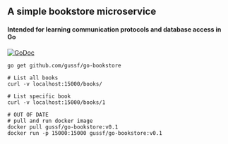 ## A simple bookstore microservice 
#### Intended for learning communication protocols and database access in Go

[![GoDoc](https://godoc.org/github.com/github.com/gussf/go-bookstore/?status.svg)](https://pkg.go.dev/github.com/gussf/go-bookstore/?tab=doc)

``` shell
go get github.com/gussf/go-bookstore
```

``` shell
# List all books
curl -v localhost:15000/books/

# List specific book 
curl -v localhost:15000/books/1
```

``` shell 
# OUT OF DATE
# pull and run docker image
docker pull gussf/go-bookstore:v0.1
docker run -p 15000:15000 gussf/go-bookstore:v0.1
``` 


